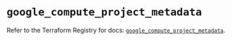 # `google_compute_project_metadata`

Refer to the Terraform Registry for docs: [`google_compute_project_metadata`](https://registry.terraform.io/providers/hashicorp/google/5.15.0/docs/resources/compute_project_metadata).
